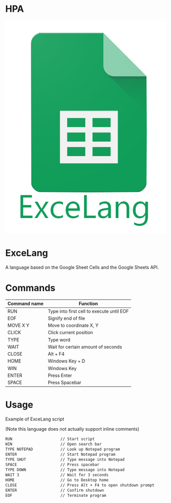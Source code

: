 # HPA

![Image](https://github.com/ddmin/HPA/blob/master/excelang.png)
# ExceLang
A language based on the Google Sheet Cells and the Google Sheets API.

# Commands
| Command name | Function |
| ------------ | ----- |
| RUN | Type into first cell to execute until EOF |
| EOF | Signify end of file |
| MOVE X Y | Move to coordinate X, Y |
| CLICK | Click current position |
| TYPE <word> | Type word |
| WAIT <seconds> | Wait for certain amount of seconds |
| CLOSE | Alt + F4 |
| HOME | Windows Key + D |
| WIN | Windows Key |
| ENTER | Press Enter |
| SPACE | Press Spacebar |

# Usage
Example of ExceLang script

(Note this language does not actually support inline comments)
```
RUN                     // Start script
WIN                     // Open search bar
TYPE NOTEPAD            // Look up Notepad program
ENTER                   // Start Notepad program
TYPE SHUT               // Type message into Notepad
SPACE                   // Press spacebar
TYPE DOWN               // Type message into Notepad
WAIT 3                  // Wait for 3 seconds
HOME                    // Go to Desktop home
CLOSE                   // Press Alt + F4 to open shutdown prompt
ENTER                   // Confirm shutdown
EOF                     // Terminate program
```
